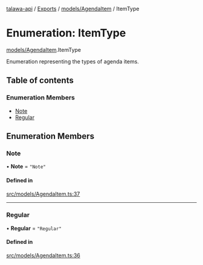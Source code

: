 [talawa-api](../README.md) / [Exports](../modules.md) / [models/AgendaItem](../modules/models_AgendaItem.md) / ItemType

# Enumeration: ItemType

[models/AgendaItem](../modules/models_AgendaItem.md).ItemType

Enumeration representing the types of agenda items.

## Table of contents

### Enumeration Members

- [Note](models_AgendaItem.ItemType.md#note)
- [Regular](models_AgendaItem.ItemType.md#regular)

## Enumeration Members

### Note

• **Note** = ``"Note"``

#### Defined in

[src/models/AgendaItem.ts:37](https://github.com/PalisadoesFoundation/talawa-api/blob/636e51c/src/models/AgendaItem.ts#L37)

___

### Regular

• **Regular** = ``"Regular"``

#### Defined in

[src/models/AgendaItem.ts:36](https://github.com/PalisadoesFoundation/talawa-api/blob/636e51c/src/models/AgendaItem.ts#L36)
